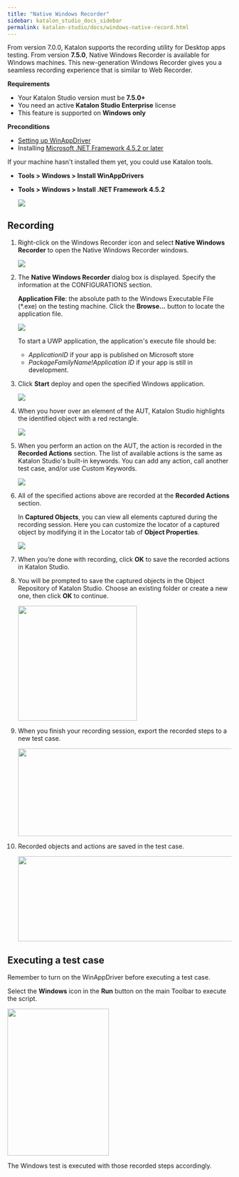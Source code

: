```yaml
---
title: "Native Windows Recorder"
sidebar: katalon_studio_docs_sidebar
permalink: katalon-studio/docs/windows-native-record.html
---
```

From version 7.0.0, Katalon supports the recording utility for Desktop apps testing. From version **7.5.0**, Native Windows Recorder is available for Windows machines. This new-generation Windows Recorder gives you a seamless recording experience that is similar to Web Recorder.

**Requirements**

* Your Katalon Studio version must be **7.5.0+**
* You need an active **Katalon Studio Enterprise** license
* This feature is supported on **Windows only**

**Preconditions**

* [Setting up WinAppDriver](https://docs.katalon.com/katalon-studio/docs/setup-winappdriver.html)
* Installing [Microsoft .NET Framework 4.5.2 or later](https://dotnet.microsoft.com/download/dotnet-framework/net452)

If your machine hasn't installed them yet, you could use Katalon tools.

* **Tools > Windows > Install WinAppDrivers**
* **Tools > Windows > Install .NET Framework 4.5.2**

   <img src="https://github.com/katalon-studio/docs-images/raw/master/katalon-studio/docs/native-windows-recorder/kat-tool.png">

## Recording

1. Right-click on the Windows Recorder icon and select **Native Windows Recorder** to open the Native Windows Recorder windows.

   <img src="https://github.com/katalon-studio/docs-images/raw/master/katalon-studio/docs/native-windows-recorder/open.png">

2. The **Native Windows Recorder** dialog box is displayed. Specify the information at the CONFIGURATIONS section.

   **Application File**: the absolute path to the Windows Executable File (*.exe) on the testing machine. Click the **Browse...** button to locate the application file.

   <img src="https://github.com/katalon-studio/docs-images/raw/master/katalon-studio/docs/native-windows-recorder/app-file.png">

   To start a UWP application, the application's execute file should be:

   * *ApplicationID* if your app is published on Microsoft store
   * *PackageFamilyName!Application ID* if your app is still in development.

3. Click **Start** deploy and open the specified Windows application.
   
   <img src="https://github.com/katalon-studio/docs-images/raw/master/katalon-studio/docs/native-windows-recorder/action-bar.png">

4. When you hover over an element of the AUT, Katalon Studio highlights the identified object with a red rectangle.

   <img src="https://github.com/katalon-studio/docs-images/raw/master/katalon-studio/docs/native-windows-recorder/hover-highlight.png">

5. When you perform an action on the AUT, the action is recorded in the **Recorded Actions** section. The list of available actions is the same as Katalon Studio's built-in keywords. You can add any action, call another test case, and/or use Custom Keywords.

   <img src="https://github.com/katalon-studio/docs-images/raw/master/katalon-studio/docs/native-windows-recorder/recorded-actions.png">

6. All of the specified actions above are recorded at the **Recorded Actions** section.

   In **Captured Objects**, you can view all elements captured during the recording session. Here you can customize the locator of a captured object by modifying it in the Locator tab of **Object Properties**.

   <img src="https://github.com/katalon-studio/docs-images/raw/master/katalon-studio/docs/native-windows-recorder/captured-objects.png">

7. When you’re done with recording, click **OK** to save the recorded actions in Katalon Studio.
8. You will be prompted to save the captured objects in the Object Repository of Katalon Studio. Choose an existing folder or create a new one, then click **OK** to continue.

   <img src="https://github.com/katalon-studio/docs-images/raw/master/katalon-studio/docs/record-windows-actions/Step9.png" width="267" height="258">

9. When you finish your recording session, export the recorded steps to a new test case.

   <img src="https://github.com/katalon-studio/docs-images/raw/master/katalon-studio/docs/record-windows-actions/Export-new-TC.png" width="494" height="197">

10. Recorded objects and actions are saved in the test case.

    <img src="https://github.com/katalon-studio/docs-images/raw/master/katalon-studio/docs/record-windows-actions/test-case.png" width="609" height="191">

## Executing a test case

Remember to turn on the WinAppDriver before executing a test case.

Select the **Windows** icon in the **Run** button on the main Toolbar to execute the script.

<img src="https://github.com/katalon-studio/docs-images/raw/master/katalon-studio/docs/record-windows-actions/step13.png" width="228" height="330">

The Windows test is executed with those recorded steps accordingly.
